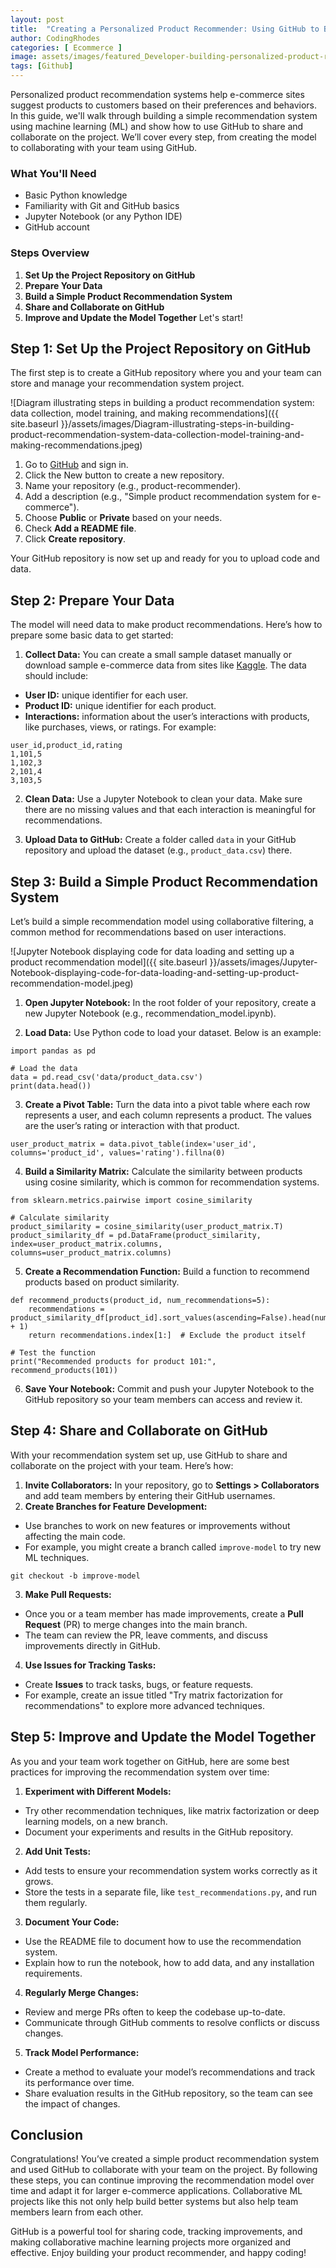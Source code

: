 ```yaml
---
layout: post
title:  "Creating a Personalized Product Recommender: Using GitHub to Build and Share Machine Learning Models"
author: CodingRhodes
categories: [ Ecommerce ]
image: assets/images/featured_Developer-building-personalized-product-recommender-using-GitHub-and-machine-learning.jpeg
tags: [Github]
---
```

Personalized product recommendation systems help e-commerce sites suggest products to customers based on their preferences and behaviors. In this guide, we'll walk through building a simple recommendation system using machine learning (ML) and show how to use GitHub to share and collaborate on the project. We’ll cover every step, from creating the model to collaborating with your team using GitHub.

### What You'll Need
+ Basic Python knowledge
+ Familiarity with Git and GitHub basics
+ Jupyter Notebook (or any Python IDE)
+ GitHub account

### Steps Overview
1. **Set Up the Project Repository on GitHub**
2. **Prepare Your Data**
3. **Build a Simple Product Recommendation System**
4. **Share and Collaborate on GitHub**
5. **Improve and Update the Model Together**
Let's start!

## Step 1: Set Up the Project Repository on GitHub
The first step is to create a GitHub repository where you and your team can store and manage your recommendation system project.

![Diagram illustrating steps in building a product recommendation system: data collection, model training, and making recommendations]({{ site.baseurl }}/assets/images/Diagram-illustrating-steps-in-building-product-recommendation-system-data-collection-model-training-and-making-recommendations.jpeg)

1. Go to [GitHub](https://github.com/) and sign in.
2. Click the New button to create a new repository.
3. Name your repository (e.g., product-recommender).
4. Add a description (e.g., "Simple product recommendation system for e-commerce").
5. Choose **Public** or **Private** based on your needs.
6. Check **Add a README file**.
7. Click **Create repository**.

Your GitHub repository is now set up and ready for you to upload code and data.

## Step 2: Prepare Your Data
The model will need data to make product recommendations. Here’s how to prepare some basic data to get started:

1. **Collect Data:** You can create a small sample dataset manually or download sample e-commerce data from sites like [Kaggle](https://www.kaggle.com/). The data should include:
+ **User ID:** unique identifier for each user.
+ **Product ID:** unique identifier for each product.
+ **Interactions:** information about the user’s interactions with products, like purchases, views, or ratings.
For example:
```
user_id,product_id,rating
1,101,5
1,102,3
2,101,4
3,103,5
```
2. **Clean Data:** Use a Jupyter Notebook to clean your data. Make sure there are no missing values and that each interaction is meaningful for recommendations.

3. **Upload Data to GitHub:** Create a folder called `data` in your GitHub repository and upload the dataset (e.g., `product_data.csv`) there.

## Step 3: Build a Simple Product Recommendation System
Let’s build a simple recommendation model using collaborative filtering, a common method for recommendations based on user interactions.

![Jupyter Notebook displaying code for data loading and setting up a product recommendation model]({{ site.baseurl }}/assets/images/Jupyter-Notebook-displaying-code-for-data-loading-and-setting-up-product-recommendation-model.jpeg)

1. **Open Jupyter Notebook:** In the root folder of your repository, create a new Jupyter Notebook (e.g., recommendation_model.ipynb).

2. **Load Data:** Use Python code to load your dataset. Below is an example:
```
import pandas as pd

# Load the data
data = pd.read_csv('data/product_data.csv')
print(data.head())
```
3. **Create a Pivot Table:** Turn the data into a pivot table where each row represents a user, and each column represents a product. The values are the user’s rating or interaction with that product.
```
user_product_matrix = data.pivot_table(index='user_id', columns='product_id', values='rating').fillna(0)
```
4. **Build a Similarity Matrix:** Calculate the similarity between products using cosine similarity, which is common for recommendation systems.
```
from sklearn.metrics.pairwise import cosine_similarity

# Calculate similarity
product_similarity = cosine_similarity(user_product_matrix.T)
product_similarity_df = pd.DataFrame(product_similarity, index=user_product_matrix.columns, columns=user_product_matrix.columns)
```
5. **Create a Recommendation Function:** Build a function to recommend products based on product similarity.
```
def recommend_products(product_id, num_recommendations=5):
    recommendations = product_similarity_df[product_id].sort_values(ascending=False).head(num_recommendations + 1)
    return recommendations.index[1:]  # Exclude the product itself

# Test the function
print("Recommended products for product 101:", recommend_products(101))
```
6. **Save Your Notebook:** Commit and push your Jupyter Notebook to the GitHub repository so your team members can access and review it.

## Step 4: Share and Collaborate on GitHub
With your recommendation system set up, use GitHub to share and collaborate on the project with your team. Here’s how:

1. **Invite Collaborators:** In your repository, go to **Settings > Collaborators** and add team members by entering their GitHub usernames.
2. **Create Branches for Feature Development:**
+ Use branches to work on new features or improvements without affecting the main code.
+ For example, you might create a branch called `improve-model` to try new ML techniques.
```
git checkout -b improve-model
```
3. **Make Pull Requests:**
+ Once you or a team member has made improvements, create a **Pull Request** (PR) to merge changes into the main branch.
+ The team can review the PR, leave comments, and discuss improvements directly in GitHub.
4. **Use Issues for Tracking Tasks:**
+ Create **Issues** to track tasks, bugs, or feature requests.
+ For example, create an issue titled "Try matrix factorization for recommendations" to explore more advanced techniques.

## Step 5: Improve and Update the Model Together
As you and your team work together on GitHub, here are some best practices for improving the recommendation system over time:

1. **Experiment with Different Models:**
+ Try other recommendation techniques, like matrix factorization or deep learning models, on a new branch.
+ Document your experiments and results in the GitHub repository.
2. **Add Unit Tests:**
+ Add tests to ensure your recommendation system works correctly as it grows.
+ Store the tests in a separate file, like `test_recommendations.py`, and run them regularly.
3. **Document Your Code:**
+ Use the README file to document how to use the recommendation system.
+ Explain how to run the notebook, how to add data, and any installation requirements.
4. **Regularly Merge Changes:**
+ Review and merge PRs often to keep the codebase up-to-date.
+ Communicate through GitHub comments to resolve conflicts or discuss changes.
5. **Track Model Performance:**
+ Create a method to evaluate your model’s recommendations and track its performance over time.
+ Share evaluation results in the GitHub repository, so the team can see the impact of changes.

## Conclusion
Congratulations! You’ve created a simple product recommendation system and used GitHub to collaborate with your team on the project. By following these steps, you can continue improving the recommendation model over time and adapt it for larger e-commerce applications. Collaborative ML projects like this not only help build better systems but also help team members learn from each other.

GitHub is a powerful tool for sharing code, tracking improvements, and making collaborative machine learning projects more organized and effective. Enjoy building your product recommender, and happy coding!